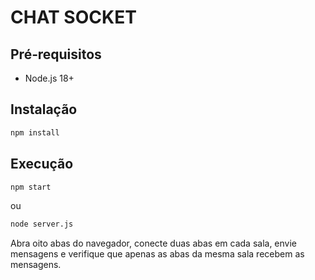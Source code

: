 # CHAT SOCKET 

## Pré‑requisitos
- Node.js 18+

## Instalação
```bash
npm install
```

## Execução
```bash
npm start
```
ou
```bash
node server.js
```

Abra oito abas do navegador, conecte duas abas em cada sala, envie mensagens e verifique que apenas as abas da mesma sala recebem as mensagens.
